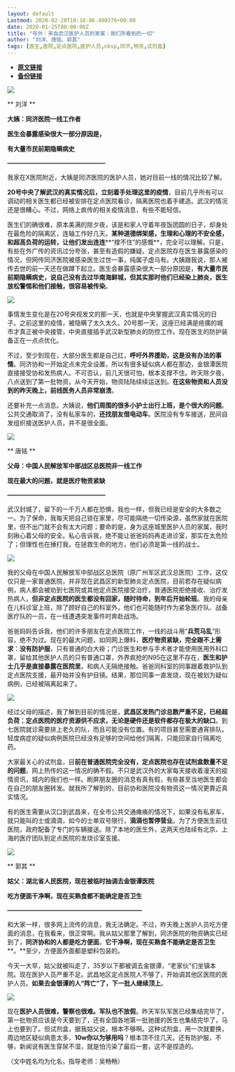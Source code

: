 ```yaml
---
layout: default
Lastmod: 2020-02-28T10:18:06.490376+00:00
date: 2020-01-25T00:00:00Z
title: "号外｜来自武汉医护人员的家属：我们所看到的一切"
author: "刘洋、唐铭、郭其"
tags: [医生,医院,定点医院,医护人员,nbsp,同济,物资,试剂盒]
---
```


* [**原文链接**](https://mp.weixin.qq.com/s/TI7c_PuAjA8032LIwymQvg)
* [**备份链接**](http://archive.ph/zcjso)


![](/images/post/46f6ed7ecaa78ed82a4f872708ae375f.jpg)

** 刘洋 **

**大姨：同济医院一线工作者**

  

**医生会暴露感染很大一部分原因是，**

**有大量市民前期隐瞒病史**

**————————————————**

我家在X医院附近，大姨是同济医院的医护人员，她对目前一线的情况比较了解。

**20号中央了解武汉的真实情况后，立刻着手处理这里的疫情**，目前几乎所有可以调动的相关医生都已经被安排在定点医院看诊，隔离医院也着手建造。武汉的情况还是很糟心。不过，网络上疯传的相关疫情消息，有些不能轻信。

医生们的确很难，原本美满的除夕夜，该是和家人守着年夜饭团圆的日子，却身处在最危险的隔离区，连轴工作好几天。**某种道德绑架感，生理和心理的不安全感，和超****高负荷****的运转，****让他们发出****连连****“撑不住”的感慨**，完全可以理解。只是，有些在外广传的资讯过分夸张，甚至有造假的嫌疑。定点医院存在医生暴露感染的情况，但网传同济医院被感染医生过世一事，纯属子虚乌有。大姨跟我说，那人被传去世的前一天还在做蹲下起立。医生会暴露感染很大一部分原因是，**有大量市民前期隐瞒病史，说自己没有去过华南海鲜城，但其实那时他们已经染上肺炎，医生放松警惕和他们接触，很容易被传染**。

![](/images/post/13e114bba0bc9f6529008eb78edbbd0c.jpg)

事情发生变化是在20号央视发文的那一天，也就是中央掌握武汉真实情况的日子。之前这里的疫情，被隐瞒了太久太久。20号那一天，这座已经满是疮痍的城市才真正被中央接管，中央直接插手武汉新型肺炎的防控工作。现在医生的防护装备正在一点点优化。

不过，至少到现在，大部分医生都是自己扛，**呼吁外界援助，这是没有办法的事情**。同济协和一开始定点未完全设置，所以有很多疑似病人都在那边，金银潭医院直接接受协和发热病人。不可否认，前几天很可怕，根本支撑不住。昨天除夕夜，八点送到了第一批物资。从今天开始，物资陆陆续续运送到。**在这些物资和人员没到的昨天晚上，前线医务人员非常崩溃**。

还要补充一点消息。大姨说，**他们周围的很多小护士出行上班，是个很大的问题**。公共交通取消了，没有私家车的，**还找朋友借电动车**。医院没有专车接送，民间自发组织接送医护人员，并不是很全面。

![](/images/post/135359897994dcf4018cc6fa754aa34f.jpg)

** 唐铭 **

**父母：中国人民解放军中部战区总医院非一线工作**

  

**现在最大的问题，就是医疗物资紧缺**

**————————————————**

武汉封城了，留下的一千万人都在恐惧，我也一样，但我已经是安全的大多数之一。为了保命，我每天把自己锁在家里，尽可能隔绝一切传染源，虽然家就在医院里，但不出门就不会有太大问题；要命的是，身为这座城里医护人员的家属，我时刻揪心着父母的安全。私心告诉我，绝不能让爸爸妈妈再走进诊室，那实在太危险了；但理性也在捶打我，在拯救生命的地方，他们必须是第一线的战士。

![](/images/post/29116fc4d8413fa432117593a6339aff.jpg)

我的父母在中国人民解放军中部战区总医院（原广州军区武汉总医院）工作，这仅仅只是一家普通医院，并非现在武昌区的新型肺炎定点医院，目前若存在疑似病例，病人都会被劝到七医院或其他定点医院接受治疗，普通医院拒绝接收、治疗发热病人，**但非定点医院的医生都没有回家，随时****待命****，到年后开始轮班**。我的母亲在儿科诊室上班，除了顾好自己的科室外，他们也可能随时作为紧急医疗队、战备医疗队的一员，在一线遭遇突发事件时奔赴战场。

爸爸妈妈告诉我，他们的许多朋友在定点医院工作，一线的战斗用“**兵荒马乱**”形容，绝不为过。现在的最大问题，如同网上爆料，**医疗物资紧缺，完全跟不上需求**：**没有防护服**，只有普通的白大褂；门诊医生和参与手术者才能使用医用外科口罩，留给其他医护人员的只有普通口罩，外界疯抢的N95在这里不存在，**医生和护士几乎是直接暴露在医院里**，和病人无隔绝接触。爸爸同科室的同事跟着救护队到定点医院支援，最开始并没有护目镜。结果，那位同事一直发烧，现在被划为疑似病例，已经被隔离起来了。

![](/images/post/a74e8579f16fe8a49f747df3634e630c.jpg)

经过父母的描述，我了解到目前的情况是，**武昌区发热门诊总数严重不足，已经超负荷**；**定点医院的医疗资源供不应求，无论是硬件还是软件都存在极大的缺口**。到七医院就诊需要排上老久的队，而且可能没有位置。有的项目甚至需要通宵排队。轻度病症的疑似病例医院已经没有足够的空间给他们隔离，只能回家自行隔离吃药。

大家最关心的试剂盒，目**前在普通医院完全没有，定点医院也存在试剂盒数量不足的问题**，网上热传的这一情况的确不假。不只是武汉外的大家每天接收着漫天的疫情资讯，城内的我们也一样。刷屏朋友圈的消息有真有假，有些甚至当地医生都会在自己的朋友圈转发。就我所了解到的，目前协和医院没有物资这一情况更靠近真实情况。

有的医生需要从汉口到武昌来，在全市公共交通瘫痪的情况下，如果没有私家车，就只能叫的士或滴滴，如今的士单双号限行，**滴滴也暂停营业**。为了方便医生前往医院，政府配备了专门的车辆接送。除了本地的医生外，这两天也陆续有北京、上海的医疗团队到定点医院的发烧诊室支援。

![](/images/post/a86e793ff95a6b52fd7f66dfcb620984.jpg)

** 郭其 **

**姑父：湖北省人民医院，现在被临时抽调去金银谭医院**

  

**吃方便面干净啊，现在买熟食都不能确定是否卫生**

**——————————————————————**

和大家一样，很多网上流传的消息，我无法确定。不过，昨天晚上医护人员吃方便面的消息，在我看来，很正常啊。我从姑父那里了解到，同济医院的物资确实已经到了，**同济协和的人都是吃方便面**。**它干净啊，现在买熟食不能确定是否卫生****。**至少，方便面外面都是塑料包装的。

今天一大早，姑父就被叫走了，35岁以下都被调去金银谭，“老家伙”们坐镇本院。现在医护人员严重不足。武昌地区定点医院人不够了，开始调其他区医院的医护人员。**如果去金银谭的人“阵亡”了，下一批人继续顶上**。

![](/images/post/29d218cff77e3dc2deab8c4aa3c2bc77.jpg)

现在**医护人员很难，警察也很难。军队也不放假**。昨天军队军医已经集结完毕了，第一批物资应该是今天要到了，还有全国各地第一批驰援的医生也集结完毕了，马上也要到了。但试剂盒，据我姑父说，根本不够啊。这种试剂盒，用一次就要换，周边地区疑似病患太多，**10w你以为够用吗**？根本顶不住几天。还有防护服，不够，新闻说有医生穿尿不湿，就是怕污染了最后一套，这不是捏造的。

（文中姓名均为化名，指导老师：吴畅畅）

